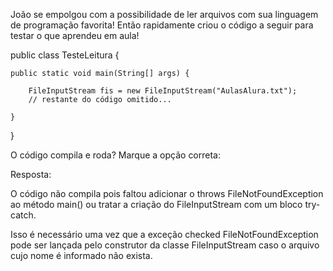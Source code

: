 João se empolgou com a possibilidade de ler arquivos com sua linguagem de programação favorita! Então rapidamente criou o código a seguir para testar o que aprendeu em aula!

public class TesteLeitura {

    public static void main(String[] args) {

        FileInputStream fis = new FileInputStream("AulasAlura.txt");
        // restante do código omitido...

    }

}

O código compila e roda? Marque a opção correta:

Resposta:

O código não compila pois faltou adicionar o throws FileNotFoundException ao método main() ou tratar a criação do FileInputStream com um bloco try-catch.

Isso é necessário uma vez que a exceção checked FileNotFoundException pode ser lançada pelo construtor da classe FileInputStream caso o arquivo cujo nome é informado não exista.